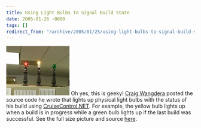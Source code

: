 ```yaml
---
title: Using Light Bulbs To Signal Build State
date: 2005-01-26 -0800
tags: []
redirect_from: "/archive/2005/01/25/using-light-bulbs-to-signal-build-state.aspx/"
---
```


![Build Lights](/images/buildlights.jpg) Oh yes, this is geeky! [Craig
Wangdera](http://pluralsight.com/wiki/default.aspx/Craig.BuildLightsCode)
posted the source code he wrote that lights up physical light bulbs with
the status of his build using
[CruiseControl.NET](http://confluence.public.thoughtworks.org/). For
example, the yellow bulb lights up when a build is in progress while a
green bulb lights up if the last build was successful. See the full size
picture and source
[here](http://pluralsight.com/wiki/default.aspx/Craig.BuildLightsCode).

